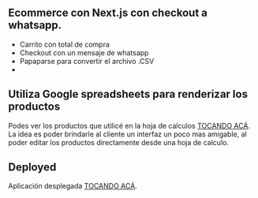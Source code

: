 ## Ecommerce con Next.js con checkout a whatsapp.

- Carrito con total de compra
- Checkout con un mensaje de whatsapp
- Papaparse para convertir el archivo .CSV
- 
## Utiliza Google spreadsheets para renderizar los productos

Podes ver los productos que utilicé en la hoja de calculos [TOCANDO ACÁ](https://docs.google.com/spreadsheets/d/1wTePJ97hPGT5slTkJte_flnADQD9CMYI69tDBTaQUEo/edit?usp=sharing).
La idea es poder brindarle al cliente un interfaz un poco mas amigable, al poder editar los productos directamente desde una hoja de calculo.

## Deployed

Aplicación desplegada [TOCANDO ACÁ](https://ecommerce-nextjs-victorioo.vercel.app/).




